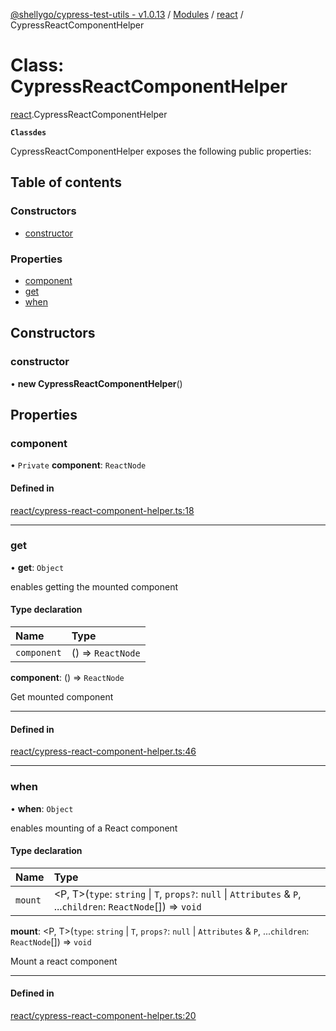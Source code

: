 [@shellygo/cypress-test-utils - v1.0.13](../README.md) / [Modules](../modules.md) / [react](../modules/react.md) / CypressReactComponentHelper

# Class: CypressReactComponentHelper

[react](../modules/react.md).CypressReactComponentHelper

**`Classdes`**

CypressReactComponentHelper exposes the following public properties:

## Table of contents

### Constructors

- [constructor](react.CypressReactComponentHelper.md#constructor)

### Properties

- [component](react.CypressReactComponentHelper.md#component)
- [get](react.CypressReactComponentHelper.md#get)
- [when](react.CypressReactComponentHelper.md#when)

## Constructors

### constructor

• **new CypressReactComponentHelper**()

## Properties

### component

• `Private` **component**: `ReactNode`

#### Defined in

[react/cypress-react-component-helper.ts:18](https://github.com/ShellyDCMS/cypress-test-utils/blob/10402d9/src/react/cypress-react-component-helper.ts#L18)

___

### get

• **get**: `Object`

enables getting the mounted component

#### Type declaration

| Name | Type |
| :------ | :------ |
| `component` | () => `ReactNode` |

**component**: () => `ReactNode`

Get mounted component

-----

#### Defined in

[react/cypress-react-component-helper.ts:46](https://github.com/ShellyDCMS/cypress-test-utils/blob/10402d9/src/react/cypress-react-component-helper.ts#L46)

___

### when

• **when**: `Object`

enables mounting of a React component

#### Type declaration

| Name | Type |
| :------ | :------ |
| `mount` | <P, T\>(`type`: `string` \| `T`, `props?`: ``null`` \| `Attributes` & `P`, ...`children`: `ReactNode`[]) => `void` |

**mount**: <P, T\>(`type`: `string` \| `T`, `props?`: ``null`` \| `Attributes` & `P`, ...`children`: `ReactNode`[]) => `void`

Mount a react component

-----

#### Defined in

[react/cypress-react-component-helper.ts:20](https://github.com/ShellyDCMS/cypress-test-utils/blob/10402d9/src/react/cypress-react-component-helper.ts#L20)
